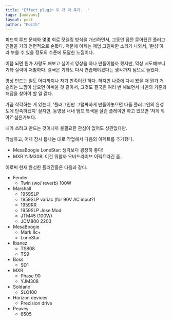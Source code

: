 ```yaml
---
title: "Effect plugin 두 개 더 추가..."
tags: [audvans]
layout: post
author: "Keith"
---
```


피드백 루프 문제와 몇몇 회로 모델링 방식을 개선하면서,
그동안 잠깐 묻어뒀던 플러그인들을 거의 전면적으로 손봤다.
덕분에 이제는 제법 그럴싸한 소리가 나와서,
‘완성’이라 부를 수 있을 정도의 수준에 도달한 느낌이다.

이쯤 되면 뭔가 자랑도 해보고 싶어서 영상을 하나 만들어볼까 했지만,
막상 시도해보니 기타 실력이 처참하다.
결국은 기타도 다시 연습해야겠다는 생각까지 덤으로 들었다.

영상 만드는 일도 어디까지나 자기 만족이긴 하다.
하지만 나중에 다시 봤을 때 뭔가 거슬리는 느낌이 남으면 아쉬울 것 같아서,
그것도 결국은 여러 번 해보면서 나만의 기준과 해답을 찾아야 할 일 같다.

가끔 착각하는 게 있는데,
‘플러그인만 그럴싸하게 만들어놓으면 다들 플러그인의 완성도에 만족하겠지’ 싶지만,
동영상 내내 앰프 특색을 살린 플레이만 하고 있으면 ‘저게 뭐야?’ 싶은가보다. 

내가 쓰려고 만드는 것이니까 불필요한 관심이 없어도 상관없다만.

각설하고, 어제 잠시 틈나는 대로 작업해서 다음의 이펙트를 추가했다.

- MesaBoogie LoneStar: 생각보다 굉장히 좋다!
- MXR YJM308: 이건 뭐랄까 오버드라이브 이펙트라긴 좀..

이로써 현재 완성한 플러긴들은 다음과 같다.

- Fender
  - Twin (wo/ reverb) 100W
- Marshall
  - 1959SLP
  - 1959SLP variac (for 90V AC input?)
  - 1959RR
  - 1959SLP Jose Mod.
  - JTM45 (100W)
  - JCM800 2203
- MesaBoogie
  - Mark IIc+
  - LoneStar
- Ibanez
  - TS808
  - TS9
- Boss
  - SD1
- MXR
  - Phase 90
  - YJM308
- Soldano
  - SLO100
- Horizon devices
  - Precision drive
- Peavey
  - 6505



